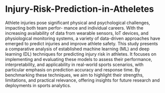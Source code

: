 # Injury-Risk-Prediction-in-Atheletes

Athlete injuries pose significant physical and psychological challenges, impacting both team perfor-
mance and individual careers. With the increasing availability of data from wearable sensors, IoT
devices, and physiological monitoring systems, a variety of data-driven approaches have emerged to
predict injuries and improve athlete safety. This study presents a comparative analysis of established
machine learning (ML) and deep learning (DL) techniques for predicting injury risk in athletes. It
focuses on implementing and evaluating these models to assess their performance, interpretability,
and applicability in real-world sports scenarios, with particular emphasis on prediction accuracy and
response time. By benchmarking these techniques, we aim to highlight their strengths, limitations,
and practical relevance, offering insights for future research and deployments in sports analytics.
